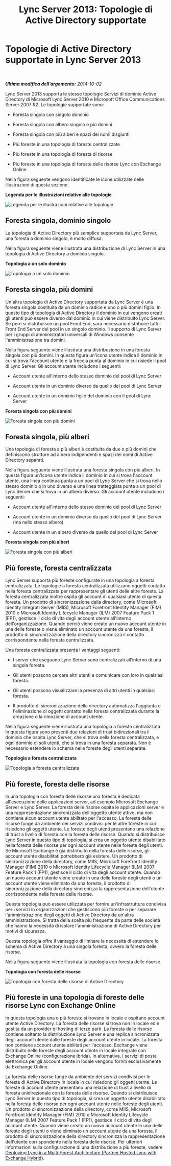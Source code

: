 ﻿---
title: 'Lync Server 2013: Topologie di Active Directory supportate'
TOCTitle: Topologie di Active Directory supportate
ms:assetid: 0c76b778-7652-4eb0-b161-86f2d4a94ccf
ms:mtpsurl: https://technet.microsoft.com/it-it/library/Gg398173(v=OCS.15)
ms:contentKeyID: 49299660
ms.date: 08/24/2015
mtps_version: v=OCS.15
ms.translationtype: HT
---

# Topologie di Active Directory supportate in Lync Server 2013

 

_**Ultima modifica dell'argomento:** 2014-10-02_

Lync Server 2013 supporta le stesse topologie Servizi di dominio Active Directory di Microsoft Lync Server 2010 e Microsoft Office Communications Server 2007 R2. Le topologie supportate sono:

  - Foresta singola con singolo dominio

  - Foresta singola con albero singolo e più domini

  - Foresta singola con più alberi e spazi dei nomi disgiunti

  - Più foreste in una topologia di foreste centralizzate

  - Più foreste in una topologia di foresta di risorse

  - Più foreste in una topologia di foreste delle risorse Lync con Exchange Online

Nella figura seguente vengono identificate le icone utilizzate nelle illustrazioni di questa sezione.

**Legenda per le illustrazioni relative alle topologie**

![Legenda per le illustrazioni relative alle topologie](images/Gg398173.0c3cc89f-6c43-4bc8-b2ec-61d89e391ee9(OCS.15).jpg "Legenda per le illustrazioni relative alle topologie")

## Foresta singola, dominio singolo

La topologia di Active Directory più semplice supportata da Lync Server, una foresta a dominio singolo, è molto diffusa.

Nella figura seguente viene illustrata una distribuzione di Lync Server in una topologia di Active Directory a dominio singolo.

**Topologia a un solo dominio**

![Topologia a un solo dominio](images/Gg398173.258b3b3f-0558-4a36-a4c2-031be7299668(OCS.15).jpg "Topologia a un solo dominio")

## Foresta singola, più domini

Un'altra topologia di Active Directory supportata da Lync Server è una foresta singola costituita da un dominio radice e uno o più domini figlio. In questo tipo di topologia di Active Directory il dominio in cui vengono creati gli utenti può essere diverso dal dominio in cui viene distribuito Lync Server. Se però si distribuisce un pool Front End, sarà necessario distribuire tutti i Front End Server del pool in un singolo dominio. Il supporto di Lync Server per i gruppi di amministratori universali di Windows consente l'amministrazione tra domini.

Nella figura seguente viene illustrata una distribuzione in una foresta singola con più domini. In questa figura un'icona utente indica il dominio in cui si trova l'account utente e la freccia punta al dominio in cui risiede il pool di Lync Server. Gli account utente includono i seguenti:

  - Account utente all'interno dello stesso dominio del pool di Lync Server

  - Account utente in un dominio diverso da quello del pool di Lync Server

  - Account utente in un dominio figlio del dominio con il pool di Lync Server

**Foresta singola con più domini**

![Foresta singola con più domini](images/Gg398173.2b809c72-c3cd-4fad-afe6-8c2dae779750(OCS.15).jpg "Foresta singola con più domini")

## Foresta singola, più alberi

Una topologia di foresta a più alberi è costituita da due o più domini che definiscono strutture ad albero indipendenti e spazi dei nomi di Active Directory separati.

Nella figura seguente viene illustrata una foresta singola con più alberi. In questa figura un'icona utente indica il dominio in cui si trova l'account utente, una linea continua punta a un pool di Lync Server che si trova nello stesso dominio o in uno diverso e una linea tratteggiata punta a un pool di Lync Server che si trova in un albero diverso. Gli account utente includono i seguenti:

  - Account utente all'interno dello stesso dominio del pool di Lync Server

  - Account utente in un dominio diverso da quello del pool di Lync Server (ma nello stesso albero)

  - Account utente in un albero diverso da quello del pool di Lync Server

**Foresta singola con più alberi**

![Foresta singola con più alberi](images/Gg398173.db30fa49-174a-4974-8695-41dd78e39432(OCS.15).jpg "Foresta singola con più alberi")

## Più foreste, foresta centralizzata

Lync Server supporta più foreste configurate in una topologia a foresta centralizzata. Le topologie a foresta centralizzata utilizzano oggetti contatto nella foresta centralizzata per rappresentare gli utenti delle altre foreste. La foresta centralizzata inoltre ospita gli account di qualsiasi utente di questa foresta. Un prodotto di sincronizzazione della directory, come Microsoft Identity Integrati Server (MIIS), Microsoft Forefront Identity Manager (FIM) 2010 o Microsoft Identity Lifecycle Manager (ILM) 2007 Feature Pack 1 (FP1), gestisce il ciclo di vita degli account utente all'interno dell'organizzazione. Quando perciò viene creato un nuovo account utente in una delle foreste o viene eliminato un account utente da una foresta, il prodotto di sincronizzazione della directory sincronizza il contatto corrispondente nella foresta centralizzata.

Una foresta centralizzata presenta i vantaggi seguenti:

  - I server che eseguono Lync Server sono centralizzati all'interno di una singola foresta.

  - Gli utenti possono cercare altri utenti e comunicare con loro in qualsiasi foresta.

  - Gli utenti possono visualizzare la presenza di altri utenti in qualsiasi foresta.

  - Il prodotto di sincronizzazione della directory automatizza l'aggiunta e l'eliminazione di oggetti contatto nella foresta centralizzata durante la creazione o la rimozione di account utente.

Nella figura seguente viene illustrata una topologia a foresta centralizzata. In questa figura sono presenti due relazioni di trust bidirezionali tra il dominio che ospita Lync Server, che si trova nella foresta centralizzata, e ogni dominio di soli utenti, che si trova in una foresta separata. Non è necessario estendere lo schema nelle foreste degli utenti separate.

**Topologia a foresta centralizzata**

![Topologia a foresta centralizzata](images/Gg398173.7feb049a-453b-4134-9128-873b83ee1755(OCS.15).jpg "Topologia a foresta centralizzata")

## Più foreste, foresta delle risorse

In una topologia con foresta delle risorse una foresta è dedicata all'esecuzione delle applicazioni server, ad esempio Microsoft Exchange Server e Lync Server. La foresta delle risorse ospita le applicazioni server e una rappresentazione sincronizzata dell'oggetto utente attivo, ma non contiene alcun account utente abilitato per l'accesso. La foresta delle risorse funge da ambiente dei servizi condivisi per le altre foreste in cui risiedono gli oggetti utente. Le foreste degli utenti presentano una relazione di trust a livello di foresta con la foresta delle risorse. Quando si distribuisce Lync Server in questo tipo di topologia, si crea un oggetto utente disabilitato nella foresta delle risorse per ogni account utente nelle foreste degli utenti. Se Microsoft Exchange è già distribuito nella foresta delle risorse, gli account utente disabilitati potrebbero già esistere. Un prodotto di sincronizzazione della directory, come MIIS, Microsoft Forefront Identity Manager (FIM) 2010 o Microsoft Identity Lifecycle Manager (ILM) 2007 Feature Pack 1 (FP1), gestisce il ciclo di vita degli account utente. Quando un nuovo account utente viene creato in una delle foreste degli utenti o un account utente viene eliminato da una foresta, il prodotto di sincronizzazione della directory sincronizza la rappresentazione dell'utente corrispondente nella foresta delle risorse.

Questa topologia può essere utilizzata per fornire un'infrastruttura condivisa per i servizi in organizzazioni che gestiscono più foreste o per separare l'amministrazione degli oggetti di Active Directory da un'altra amministrazione. Si tratta della scelta più frequente da parte delle società che hanno la necessità di isolare l'amministrazione di Active Directory per motivi di sicurezza.

Questa topologia offre il vantaggio di limitare la necessità di estendere lo schema di Active Directory a una singola foresta, ovvero la foresta delle risorse.

Nella figura seguente viene illustrata la topologia con foresta delle risorse.

**Topologia con foresta delle risorse**

![Topologia con foresta delle risorse di Active Directory](images/Gg398173.54ab82f1-e9e5-40f0-a54e-86e340b65c2a(OCS.15).jpg "Topologia con foresta delle risorse di Active Directory")

## Più foreste in una topologia di foreste delle risorse Lync con Exchange Online

In questa topologia una o più foreste si trovano in locale e ospitano account utente Active Directory. La foresta delle risorse si trova non in locale ed è gestita da un provider di hosting di terze parti. La foresta delle risorse contiene soltanto la distribuzione Lync Server e una replica sincronizzata degli account utente dalle foreste degli account utente in locale. La foresta non contiene account utente abilitati per l'accesso. Exchange viene distribuito nelle foreste degli account utente in locale integrate con Exchange Online (configurazione ibrida). In alternativa, i servizi di posta elettronica per gli account utente in locale vengono forniti esclusivamente da Exchange Online.

La foresta delle risorse funge da ambiente dei servizi condivisi per le foreste di Active Directory in locale in cui risiedono gli oggetti utente. Le foreste di account utente presentano una relazione di trust a livello di foresta unidirezionale con la foresta delle risorse. Quando si distribuisce Lync Server in questo tipo di topologia, si crea un oggetto utente disabilitato nella foresta delle risorse per ogni account utente nelle foreste degli utenti. Un prodotto di sincronizzazione della directory, come MIIS, Microsoft Forefront Identity Manager (FIM) 2010 o Microsoft Identity Lifecycle Manager (ILM) 2007 Feature Pack 1 (FP1), gestisce il ciclo di vita degli account utente. Quando viene creato un nuovo account utente in una delle foreste degli utenti o viene eliminato un account utente da una foresta, il prodotto di sincronizzazione della directory sincronizza la rappresentazione dell'utente corrispondente nella foresta delle risorse. Per ulteriori informazioni sulla configurazione di una distribuzione a più foreste, vedere [Deploying Lync in a Multi-Forest Architecture (Partner Hosted Lync with Exchange Hybrid)](http://go.microsoft.com/fwlink/p/?linkid=513216).

